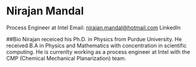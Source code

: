 
# Nirajan Mandal
Process Engineer at Intel
Email: nirajan.mandal@hotmail.com
LinkedIn

##Bio
Nirajan receiced his Ph.D. in Physics from Purdue University. He received B.A in Physics and Mathematics with concentration in scientific computing. He is currenlty working as a process engineer at Intel with the CMP (Chemical Mechanical Planarization) team.
